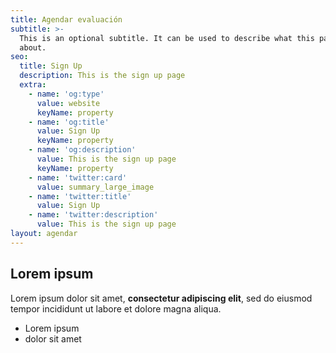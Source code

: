 ```yaml
---
title: Agendar evaluación
subtitle: >-
  This is an optional subtitle. It can be used to describe what this page is
  about.
seo:
  title: Sign Up
  description: This is the sign up page
  extra:
    - name: 'og:type'
      value: website
      keyName: property
    - name: 'og:title'
      value: Sign Up
      keyName: property
    - name: 'og:description'
      value: This is the sign up page
      keyName: property
    - name: 'twitter:card'
      value: summary_large_image
    - name: 'twitter:title'
      value: Sign Up
    - name: 'twitter:description'
      value: This is the sign up page
layout: agendar
---
```

## Lorem ipsum

Lorem ipsum dolor sit amet, **consectetur adipiscing elit**, sed do eiusmod tempor incididunt ut labore et dolore magna aliqua.

- Lorem ipsum
- dolor sit amet

